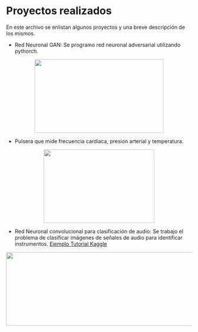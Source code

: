 # Proyectos realizados
En este archivo se enlistan algunos proyectos y una breve descripción de los mismos.

- Red Neuronal GAN: Se programo red neuronal adversarial utilizando pythorch.

<p align="center">
<img src="https://www.oreilly.com/api/v2/epubs/9781788997454/files/assets/2cf8b4f1-7163-4af1-aa4b-6066329d554a.png" style="height: 200px; width:350px;"/>


- Pulsera que mide frecuencia cardiaca, presion arterial y temperatura.

<p align="center">
<img src="https://protecsani.cam/wp-content/uploads/RELOJI.jpg" style="height: 200px; width:300px;"/>
</p>


- Red Neuronal convolucional para clasificación de audio: Se trabajo el problema de clasificar imágenes de señales de audio para identificar instrumentos.  [Ejemplo Tutorial Kaggle ](https://www.kaggle.com/code/aayush9753/audio-classification-starter-in-pytorch)

<p align="center">
<img src="https://miro.medium.com/v2/resize:fit:2000/1*7YbBTqwF2dMAuQwOrD_hXQ.png" style="height: 200px; width:700px;"/>
</p>
